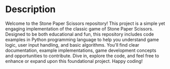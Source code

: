 # Description
Welcome to the Stone Paper Scissors repository! This project is a simple yet engaging implementation of the classic game of Stone Paper Scissors. Designed to be both educational and fun, this repository includes code examples in Python programming language to help you understand game logic, user input handling, and basic algorithms. You'll find clear documentation, example implementations, game development concepts and opportunities to contribute. Dive in, explore the code, and feel free to enhance or expand upon this foundational project. Happy coding!

